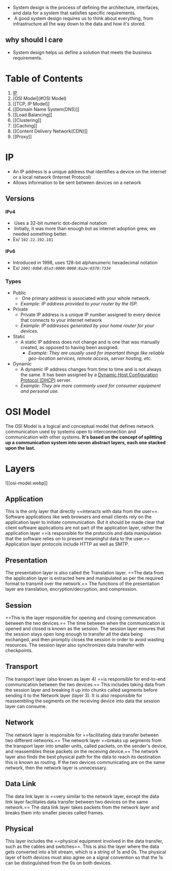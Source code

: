 * System design is the process of defining the architecture, interfaces, and data for a system that satisfies specific requirements.
*  A good system design requires us to think about everything, from infrastructure all the way down to the data and how it's stored.
## why should I care
* System design helps us define a solution that meets the business requirements.
# Table of Contents 
1) [IP](#IP)
2) [OSI Model](#OSI Model)
3) [[TCP, IP Model]]
4) [[Domain Name System(DNS)]]
5) [[Load Balancing]]
6) [[Clustering]]
7) [[Caching]]
8) [[Content Delivery Network(CDN)]]
9) [[Proxy]]

# IP
* An IP address is a unique address that identifies a device on the internet or a local network (Internet Protocol) 
* Allows information to be sent between devices on a network
## Versions
#### IPv4
*  Uses a 32-bit numeric dot-decimal notation
*  Initially, it was more than enough but as internet adoption grew, we needed something better.
* Ex/ `102.22.192.181`
#### IPv6
* Introduced in 1998, uses 128-bit alphanumeric hexadecimal notation
* Ex/ _`2001:0db8:85a3:0000:0000:8a2e:0370:7334`_
### Types
* Public 
	*  One primary address is associated with your whole network.
	* _Example: IP address provided to your router by the ISP._
* Private 
	* Private IP address is a unique IP number assigned to every device that connects to your internet network
	* _Example: IP addresses generated by your home router for your devices._
* Static
	* A static IP address does not change and is one that was manually created, as opposed to having been assigned.
		* _Example: They are usually used for important things like reliable geo-location services, remote access, server hosting, etc._
* Dynamic 
	* A dynamic IP address changes from time to time and is not always the same. It has been assigned by a [Dynamic Host Configuration Protocol (DHCP)](https://en.wikipedia.org/wiki/Dynamic_Host_Configuration_Protocol) server.
	* _Example: They are more commonly used for consumer equipment and personal use._
	
# OSI Model
The OSI Model is a logical and conceptual model that defines network communication used by systems open to interconnection and communication with other systems. **It's based on the concept of splitting up a communication system into seven abstract layers, each one stacked upon the last.**

# Layers
![[osi-model.webp]]
## Application 
This is the only layer that directly ==interacts with data from the user==. Software applications like web browsers and email clients rely on the application layer to initiate communication. But it should be made clear that client software applications are not part of the application layer, rather the application layer ==is responsible for the protocols and data manipulation that the software relies on to present meaningful data to the user.== Application layer protocols include HTTP as well as SMTP.

## Presentation
The presentation layer is also called the Translation layer. ==The data from the application layer is extracted here and manipulated as per the required format to transmit over the network.== The functions of the presentation layer are translation, encryption/decryption, and compression.

## Session
==This is the layer responsible for opening and closing communication between the two devices.== The time between when the communication is opened and closed is known as the session. The session layer ensures that the session stays open long enough to transfer all the data being exchanged, and then promptly closes the session in order to avoid wasting resources. The session layer also synchronizes data transfer with checkpoints.

## Transport 
The transport layer (also known as layer 4) ==is responsible for end-to-end communication between the two devices.== This includes taking data from the session layer and breaking it up into chunks called segments before sending it to the Network layer (layer 3). It is also responsible for reassembling the segments on the receiving device into data the session layer can consume.

## Network 
The network layer is responsible for ==facilitating data transfer between two different networks.== The network layer ==breaks up segments from the transport layer into smaller units, called packets, on the sender's device, and reassembles these packets on the receiving device.== The network layer also finds the best physical path for the data to reach its destination this is known as routing. If the two devices communicating are on the same network, then the network layer is unnecessary.

## Data Link
The data link layer is ==very similar to the network layer, except the data link layer facilitates data transfer between two devices on the same network.== The data link layer takes packets from the network layer and breaks them into smaller pieces called frames.

## Physical
This layer includes the ==physical equipment involved in the data transfer, such as the cables and switches==. This is also the layer where the data gets converted into a bit stream, which is a string of 1s and 0s. The physical layer of both devices must also agree on a signal convention so that the 1s can be distinguished from the 0s on both devices.


